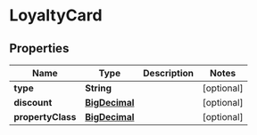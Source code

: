 # LoyaltyCard

## Properties
Name | Type | Description | Notes
------------ | ------------- | ------------- | -------------
**type** | **String** |  |  [optional]
**discount** | [**BigDecimal**](BigDecimal.md) |  |  [optional]
**propertyClass** | [**BigDecimal**](BigDecimal.md) |  |  [optional]

